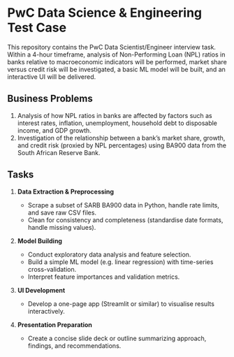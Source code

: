 # PwC Data Science & Engineering Test Case

This repository contains the PwC Data Scientist/Engineer interview task. Within a 4-hour timeframe, analysis of Non-Performing Loan (NPL) ratios in banks relative to macroeconomic indicators will be performed, market share versus credit risk will be investigated, a basic ML model will be built, and an interactive UI will be delivered.

## Business Problems

1. Analysis of how NPL ratios in banks are affected by factors such as interest rates, inflation, unemployment, household debt to disposable income, and GDP growth.  
2. Investigation of the relationship between a bank’s market share, growth, and credit risk (proxied by NPL percentages) using BA900 data from the South African Reserve Bank.

## Tasks

1. **Data Extraction & Preprocessing**  
   - Scrape a subset of SARB BA900 data in Python, handle rate limits, and save raw CSV files.  
   - Clean for consistency and completeness (standardise date formats, handle missing values).

2. **Model Building**  
   - Conduct exploratory data analysis and feature selection.  
   - Build a simple ML model (e.g. linear regression) with time-series cross-validation.  
   - Interpret feature importances and validation metrics.

3. **UI Development**  
   - Develop a one-page app (Streamlit or similar) to visualise results interactively.

4. **Presentation Preparation**  
   - Create a concise slide deck or outline summarizing approach, findings, and recommendations.